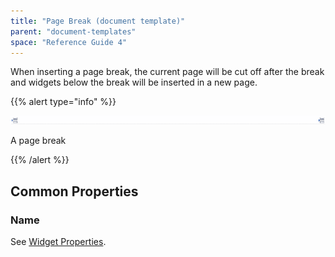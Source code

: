 ```yaml
---
title: "Page Break (document template)"
parent: "document-templates"
space: "Reference Guide 4"
---
```

When inserting a page break, the current page will be cut off after the break and widgets below the break will be inserted in a new page.

{{% alert type="info" %}}

![](attachments/819203/918135.png)

A page break

{{% /alert %}}

## Common Properties

### Name

See [Widget Properties](widget-properties).
